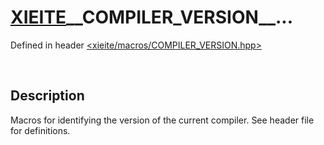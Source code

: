 # [XIEITE](../xieite.md)\_\_COMPILER\_VERSION\_\_...
Defined in header [<xieite/macros/COMPILER_VERSION.hpp>](../../include/xieite/macros/COMPILER_VERSION.hpp)

&nbsp;

## Description
Macros for identifying the version of the current compiler. See header file for definitions.
